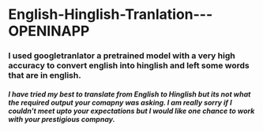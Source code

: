 # English-Hinglish-Tranlation---OPENINAPP

### I used googletranlator a pretrained model with a very high accuracy to convert english into hinglish and left some words that are in english.
##### I have tried my best to translate from English to Hinglish but its not what the required output your comapny was asking. I am really sorry if I couldn't meet upto your expectations but I would like one chance to work with your prestigious compnay. 
